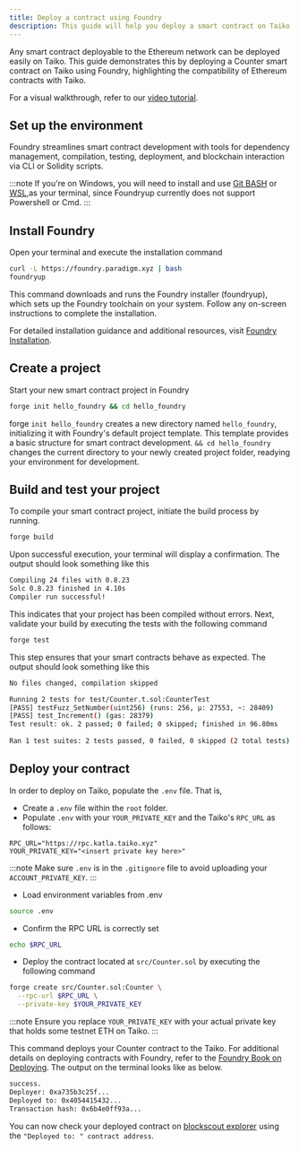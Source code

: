 ```yaml
---
title: Deploy a contract using Foundry
description: This guide will help you deploy a smart contract on Taiko using Foundry.
---
```

Any smart contract deployable to the Ethereum network can be deployed easily on Taiko. This guide demonstrates this by deploying a Counter smart contract on Taiko using Foundry, highlighting the compatibility of Ethereum contracts with Taiko. 

For a visual walkthrough, refer to our [video tutorial](https://drive.google.com/file/d/1ADSi_H-lV63Ji5qyXpg5_frDNXx6XVTD/view?usp=sharing).

## Set up the environment

Foundry streamlines smart contract development with tools for dependency management, compilation, testing, deployment, and blockchain interaction via CLI or Solidity scripts.

:::note
If you're on Windows, you will need to install and use [Git BASH](https://gitforwindows.org/) or [WSL](https://learn.microsoft.com/en-us/windows/wsl/install),as your terminal, since Foundryup currently does not support Powershell or Cmd.
:::

## Install Foundry

Open your terminal and execute the installation command
```bash
curl -L https://foundry.paradigm.xyz | bash
foundryup
```
This command downloads and runs the Foundry installer (foundryup), which sets up the Foundry toolchain on your system. Follow any on-screen instructions to complete the installation.

For detailed installation guidance and additional resources, visit [Foundry Installation](https://book.getfoundry.sh/getting-started/installation).

## Create a project
Start your new smart contract project in Foundry
```bash
forge init hello_foundry && cd hello_foundry
```
forge `init hello_foundry` creates a new directory named `hello_foundry`, initializing it with Foundry's default project template. This template provides a basic structure for smart contract development. `&& cd hello_foundry` changes the current directory to your newly created project folder, readying your environment for development.

## Build and test your project
To compile your smart contract project, initiate the build process by running.
```bash
forge build
```
Upon successful execution, your terminal will display a confirmation. The output should look something like this

```bash
Compiling 24 files with 0.8.23
Solc 0.8.23 finished in 4.10s
Compiler run successful!
```
This indicates that your project has been compiled without errors.
Next, validate your build by executing the tests with the following command

```bash
forge test
```
This step ensures that your smart contracts behave as expected. The output should look something like this
```bash
No files changed, compilation skipped

Running 2 tests for test/Counter.t.sol:CounterTest
[PASS] testFuzz_SetNumber(uint256) (runs: 256, μ: 27553, ~: 28409)
[PASS] test_Increment() (gas: 28379)
Test result: ok. 2 passed; 0 failed; 0 skipped; finished in 96.80ms
 
Ran 1 test suites: 2 tests passed, 0 failed, 0 skipped (2 total tests)
```

## Deploy your contract
In order to deploy on Taiko, populate the `.env` file. That is,

- Create a `.env` file within the `root` folder.
- Populate `.env` with your `YOUR_PRIVATE_KEY` and the Taiko's `RPC_URL` as follows:

```plaintext
RPC_URL="https://rpc.katla.taiko.xyz"
YOUR_PRIVATE_KEY="<insert private key here>"
```

:::note
Make sure `.env` is in the `.gitignore` file to avoid uploading your `ACCOUNT_PRIVATE_KEY`.
:::

- Load environment variables from .env
```bash
source .env
```
- Confirm the RPC URL is correctly set
```bash
echo $RPC_URL
```

- Deploy the contract located at `src/Counter.sol` by executing the following command
```bash
forge create src/Counter.sol:Counter \
  --rpc-url $RPC_URL \
  --private-key $YOUR_PRIVATE_KEY
```

:::note
Ensure you replace `YOUR_PRIVATE_KEY` with your actual private key that holds some testnet ETH on Taiko.
:::

This command deploys your Counter contract to the Taiko. For additional details on deploying contracts with Foundry, refer to the [Foundry Book on Deploying](https://book.getfoundry.sh/forge/deploying). The output on the terminal looks like as below.

```bash
success.
Deployer: 0xa735b3c25f...
Deployed to: 0x4054415432...
Transaction hash: 0x6b4e0ff93a...
```

You can now check your deployed contract on [blockscout explorer](https://explorer.katla.taiko.xyz/) using the `"Deployed to: " contract address`.
